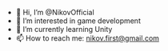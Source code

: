 - 👋 Hi, I’m @NikovOfficial
- 👀 I’m interested in game development 
- 🌱 I’m currently learning Unity
- 📫 How to reach me: nikov.first@gmail.com
